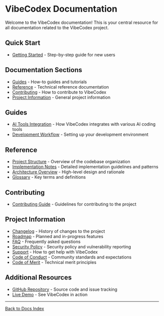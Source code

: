 # VibeCodex Documentation

Welcome to the VibeCodex documentation! This is your central resource for all documentation related to the VibeCodex project.

## Quick Start

- [Getting Started](/docs/getting-started) - Step-by-step guide for new users

## Documentation Sections

- [Guides](#guides) - How-to guides and tutorials
- [Reference](#reference) - Technical reference documentation
- [Contributing](#contributing) - How to contribute to VibeCodex
- [Project Information](#project-information) - General project information

## Guides

- [AI Tools Integration](/docs/guides/ai-tools-integration) - How VibeCodex integrates with various AI coding tools
- [Development Workflow](/docs/guides/development-workflow) - Setting up your development environment

## Reference

- [Project Structure](/docs/reference/project-structure) - Overview of the codebase organization
- [Implementation Notes](/docs/reference/implementation-notes) - Detailed implementation guidelines and patterns
- [Architecture Overview](/docs/architecture-overview) - High-level design and rationale
- [Glossary](/docs/glossary) - Key terms and definitions

## Contributing

- [Contributing Guide](/docs/CONTRIBUTING) - Guidelines for contributing to the project

## Project Information

- [Changelog](/docs/CHANGELOG) - History of changes to the project
- [Roadmap](/docs/roadmap) - Planned and in-progress features
- [FAQ](/docs/faq) - Frequently asked questions
- [Security Policy](/SECURITY) - Security policy and vulnerability reporting
- [Support](/SUPPORT) - How to get help with VibeCodex
- [Code of Conduct](/CODE_OF_CONDUCT) - Community standards and expectations
- [Code of Merit](/CODE_OF_MERIT) - Technical merit principles

## Additional Resources

- [GitHub Repository](https://github.com/jalcantarab/v0-vibecodex) - Source code and issue tracking
- [Live Demo](https://vibecodex.vercel.app) - See VibeCodex in action

---

[Back to Docs Index](/docs)
